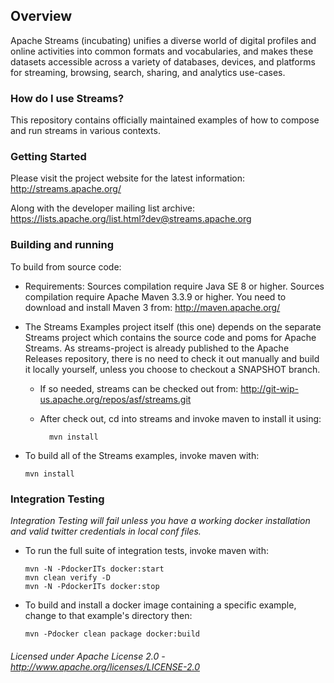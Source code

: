 ## Overview
Apache Streams (incubating) unifies a diverse world of digital profiles and online activities into common formats and vocabularies, and makes these datasets accessible across a variety of databases, devices, and platforms for streaming, browsing, search, sharing, and analytics use-cases.

### How do I use Streams?
This repository contains officially maintained examples of how to compose and run streams in various contexts.

### Getting Started

Please visit the project website for the latest information:
    http://streams.apache.org/

Along with the developer mailing list archive:
    https://lists.apache.org/list.html?dev@streams.apache.org

### Building and running
To build from source code:

  - Requirements:
    Sources compilation require Java SE 8 or higher.
    Sources compilation require Apache Maven 3.3.9 or higher.
    You need to download and install Maven 3 from: http://maven.apache.org/

  - The Streams Examples project itself (this one) depends on the separate Streams project
    which contains the source code and poms for Apache Streams.
    As streams-project is already published to the Apache Releases repository,
    there is no need to check it out manually and build it locally yourself,
    unless you choose to checkout a SNAPSHOT branch.
    
    - If so needed, streams can be checked out from:
      http://git-wip-us.apache.org/repos/asf/streams.git

    - After check out, cd into streams and invoke maven to install it using:
      
            mvn install
   
  - To build all of the Streams examples, invoke maven with:
      
        mvn install

### Integration Testing

  *Integration Testing will fail unless you have a working docker installation and valid twitter credentials in local conf files.*
  
  - To run the full suite of integration tests, invoke maven with:
        
        mvn -N -PdockerITs docker:start
        mvn clean verify -D
        mvn -N -PdockerITs docker:stop

  - To build and install a docker image containing a specific example, change to that example's directory then:
      
        mvn -Pdocker clean package docker:build

###### Licensed under Apache License 2.0 - http://www.apache.org/licenses/LICENSE-2.0
